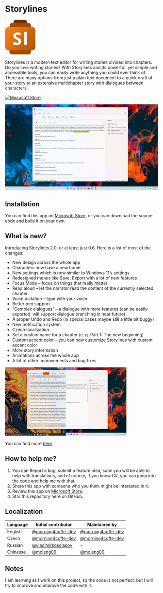# Storylines
<img src="./Logo and Screenshots/Storylines-icon.png" width="100"/>

Storylines is a modern text editor for writing stories divided into chapters. 
Do you love writing stories? With Storylines and its powerful, yet simple and accessible tools, you can easily write anything you could ever think of. There are many options from just a plain text document to a quick draft of your story to an extensive multichapter story with dialogues between characters.

[![Microsoft Store](https://img.shields.io/static/v1?label=Microsoft&message=Download&color=blue&style=for-the-badge&logo=microsoft)](https://www.microsoft.com/store/apps/9PN77P9WJ3CX) 

<img src="./Logo and Screenshots/0-6/Storylines-0-6-image-1.png" width="600"/>

## **Installation**
You can find this app on [Microsoft Store](https://www.microsoft.com/store/apps/9PN77P9WJ3CX), or you can download the source code and build it on your own.

## **What is new?**
Introducing Storylines 2.0, or at least just 0.6. Here is a list of most of the changes:
* New design across the whole app
* Characters now have a new home
* New settings which is now similar to Windows 11’s settings
* Redesigned menus like Save, Export with a lot of new features 
* Focus Mode – focus on things that really matter
* Read aloud – let the narrator read the content of the currently selected chapter
* Voice dictation – type with your voice
* Better pen support
* “Complex dialogues” – a dialogue with more features (can be easily exported, will support dialogue branching in near future)
* A proper Undo and Redo (in special cases maybe still a little bit buggy)
* New notification system
* Czech localization
* Set a custom name for a chapter (e. g. Part 1: The new beginning)
* Custom accent color – you can now customize Storylines with custom accent color
* More story information
* Animations across the whole app
* A lot of other improvements and bug fixes

<img src="./Logo and Screenshots/Storylines-0-5vs0-6.png" width="400"/>

You can find more [here](https://github.com/morning4coffe-dev/storylines/blob/9ef1773e93ad0264aa8c4cda3b34fca56d644c3e/change-log.md).

## **How to help me?**
1. You can Report a bug, submit a feature idea, soon you will be able to help with translations, and of course, if you know C#, you can jump into the code and help me with that.
2. Share this app with someone who you think might be interested in it.
3. Review this app on [Microsoft Store](https://www.microsoft.com/store/apps/9PN77P9WJ3CX).
4. Star this repository here on GitHub.
<!--5. If this still is not enough for you, you can support me and my work on GitHub Sponsors.-->

## **Localization**
| Language | Initial contributor | Maintained by |
|---|---|---|
| English | [@morning4coffe-dev](https://github.com/morning4coffe-dev) | [@morning4coffe-dev](https://github.com/morning4coffe-dev) |
| Czech | [@morning4coffe-dev](https://github.com/morning4coffe-dev) | [@morning4coffe-dev](https://github.com/morning4coffe-dev) |
| Russian | [@vladimirkosolapov](https://github.com/vladimirkosolapov) | - |
| Chinesse | [@moleng09](https://github.com/moleng09) | [@moleng09](https://github.com/moleng09) |

## **Notes**
I am learning as I work on this project, so the code is not perfect, but I will try to improve and improve the code with it.
